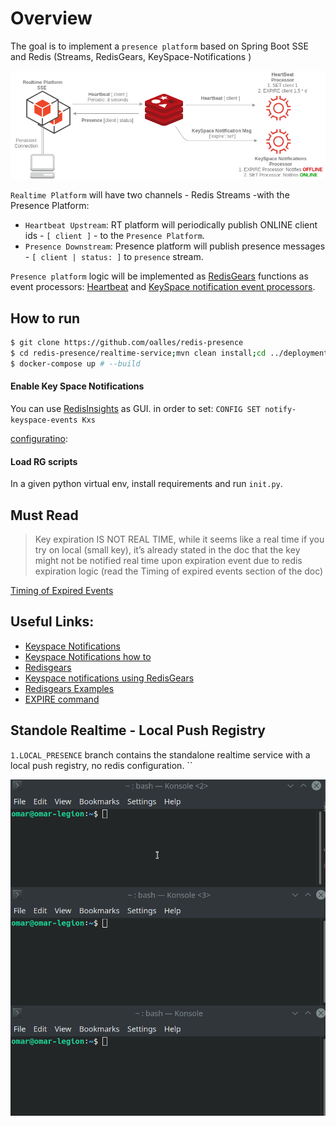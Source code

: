 # Overview
The goal is to implement a `presence platform` based on Spring Boot SSE and Redis (Streams, RedisGears, KeySpace-Notifications )

![Diagram](images/redis-presence.png)

`Realtime Platform` will have two channels - Redis Streams -with the Presence Platform: 
* `Heartbeat Upstream`: RT platform will periodically publish ONLINE client ids - `[ client ]` - to the `Presence Platform`. 
* `Presence Downstream`: Presence platform will publish presence messages -  `[ client | status: ]` to `presence` stream. 

`Presence platform` logic will be implemented as [RedisGears](https://oss.redis.com/redisgears) functions as event processors: [Heartbeat](./presence-platform/rg-heartbeat-processor.py) 
and [KeySpace notification event processors](./presence-platform/rg-keyspace-notifications-processor.py). 

## How to run 

```bash
$ git clone https://github.com/oalles/redis-presence
$ cd redis-presence/realtime-service;mvn clean install;cd ../deployment
$ docker-compose up # --build
```
#### Enable Key Space Notifications
You can use [RedisInsights](https://github.com/redisinsight/redisinsight) as GUI.
in order to set:  `CONFIG SET notify-keyspace-events Kxs`

[configuratino](https://redis.io/docs/manual/keyspace-notifications/#configuration):

#### Load RG scripts
In a given python virtual env, install requirements and run `init.py`. 

## Must Read
> Key expiration IS NOT REAL TIME, while it seems like a real time if you try on local (small key), it’s already stated in the doc that the key might not be notified real time upon expiration event due to redis expiration logic (read the Timing of expired events section of the doc)

[Timing of Expired Events](https://redis.io/docs/manual/keyspace-notifications/#timing-of-expired-events)

## Useful Links:
* [Keyspace Notifications](https://redis.io/docs/manual/keyspace-notifications/)
* [Keyspace Notifications how to](https://medium.com/nerd-for-tech/redis-getting-notified-when-a-key-is-expired-or-changed-ca3e1f1c7f0a)
* [Redisgears](https://oss.redis.com/redisgears)
* [Keyspace notifications using RedisGears](https://medium.com/@vsharathis/redis-journey-and-keyspace-notification-processing-using-redisgears-6811edb888f8)
* [Redisgears Examples](https://oss.redis.com/redisgears/examples.html)
* [EXPIRE command](https://redis.io/commands/expire/)


## Standole Realtime - Local Push Registry
`1.LOCAL_PRESENCE` branch contains the standalone realtime service with a local push registry, no redis configuration.  ``

![3 client](./images/realtime-presence-1.gif)
